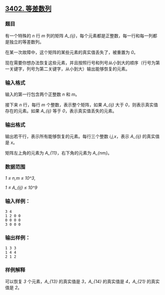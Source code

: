 ## [3402. 等差数列](https://www.acwing.com/problem/content/3405/)

### 题目

有一个特殊的 *n* 行 *m* 列的矩阵 *A_{ij}*，每个元素都是正整数，每一行和每一列都是独立的等差数列。

在某一次故障中，这个矩阵的某些元素的真实值丢失了，被重置为 *0*。

现在需要你想办法恢复这些元素，并且按照行号和列号从小到大的顺序（行号为第一关键字，列号为第二关键字，从小到大）输出能够恢复的元素。

### 输入格式

输入的第一行包含两个正整数 *n* 和 *m*。

接下来 *n* 行，每行 *m* 个整数，表示整个矩阵，如果 *A_{ij}* 大于 *0*，则表示真实值存在的元素。如果 *A_{ij}* 等于 *0*，表示真实值丢失的元素。

### 输出格式

输出若干行，表示所有能够恢复的元素。每行三个整数 *i,j,x*，表示 *A_{ij}* 的真实值是 *x*。

矩阵左上角的元素为 *A_{11}*，右下角的元素为 *A_{nm}*。

### 数据范围

*1 ≤ n,m ≤ 10^3*,

*1 ≤ A_{ij} ≤ 10^9*

### 输入样例：

```
3 4
1 2 0 0
0 0 0 0
3 0 0 0
```

### 输出样例：

```
1 3 3
1 4 4
2 1 2
```

### 样例解释

可以恢复 *3* 个元素，*A_{13}* 的真实值是 *3*，*A_{14}* 的真实值是 *4*，*A_{21}* 的真实值是 *2*。
